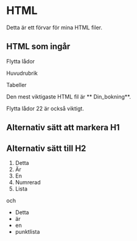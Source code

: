 # HTML 

Detta är ett förvar för mina HTML filer. 

## HTML som ingår

Flytta lådor 

Huvudrubrik 

Tabeller 

Den mest viktigaste HTML fil är ** Din_bokning**. 


Flytta lådor 22 är också viktigt. 

Alternativ sätt att markera H1
------------------------------

Alternativ sätt till H2
-----------------------

1. Detta
2. Är 
3. En 
4. Numrerad
5. Lista

och 

* Detta 
* är 
* en 
* punktlista
